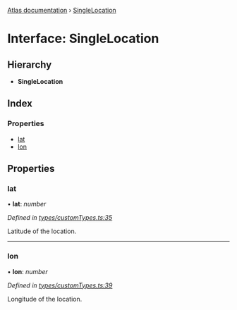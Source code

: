 [Atlas documentation](../globals.md) › [SingleLocation](singlelocation.md)

# Interface: SingleLocation

## Hierarchy

* **SingleLocation**

## Index

### Properties

* [lat](singlelocation.md#lat)
* [lon](singlelocation.md#lon)

## Properties

###  lat

• **lat**: *number*

*Defined in [types/customTypes.ts:35](https://github.com/chronark/atlas/blob/5df157b/src/types/customTypes.ts#L35)*

Latitude of the location.

___

###  lon

• **lon**: *number*

*Defined in [types/customTypes.ts:39](https://github.com/chronark/atlas/blob/5df157b/src/types/customTypes.ts#L39)*

Longitude of the location.
